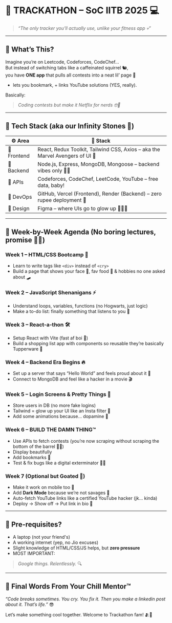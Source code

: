 # 🤖 TRACKATHON – SoC IITB 2025 💻 
> _“The only tracker you’ll actually use, unlike your fitness app 💀”_

---

## 🧐 What’s This?

Imagine you’re on Leetcode, Codeforces, CodeChef...  
But instead of switching tabs like a caffeinated squirrel 🐿️,  
you have **ONE app** that pulls all contests into a neat lil’ page 📅  
+ lets you bookmark, + links YouTube solutions (YES, really).  

Basically:
> _Coding contests but make it Netflix for nerds 🤓🍿_

---

## 🧠 Tech Stack (aka our Infinity Stones 💎)

| ⚙️ Area | 💼 Stack |
|--------|----------|
| 🧪 Frontend | React, Redux Toolkit, Tailwind CSS, Axios – aka the Marvel Avengers of UI 💅 |
| 🔮 Backend | Node.js, Express, MongoDB, Mongoose – backend vibes only 🧙‍♂️ |
| 🔗 APIs | Codeforces, CodeChef, LeetCode, YouTube – free data, baby! |
| 🚀 DevOps | GitHub, Vercel (Frontend), Render (Backend) – zero rupee deployment 💸 |
| 🎨 Design | Figma – where UIs go to glow up 💁‍♀️✨ |

---

## 📅 Week-by-Week Agenda (No boring lectures, promise 🙅‍♂️)

### Week 1 – **HTML/CSS Bootcamp 🔨**
- Learn to write tags like `<div>` instead of `<cry>`
- Build a page that shows your face 😬, fav food 🍕 & hobbies no one asked about 🛹

### Week 2 – **JavaScript Shenanigans ⚡**
- Understand loops, variables, functions (no Hogwarts, just logic)
- Make a to-do list: finally something that listens to you 😤

### Week 3 – **React-a-thon 🛠️**
- Setup React with Vite (fast af boi 🚀)
- Build a shopping list app with components so reusable they’re basically Tupperware 🥡

### Week 4 – **Backend Era Begins 🔥**
- Set up a server that says “Hello World” and feels proud about it 🤖
- Connect to MongoDB and feel like a hacker in a movie 🎬

### Week 5 – **Login Screens & Pretty Things 🎀**
- Store users in DB (no more fake logins)
- Tailwind = glow up your UI like an Insta filter 💅
- Add some animations because... dopamine 🐒

### Week 6 – **BUILD THE DAMN THING™️**
- Use APIs to fetch contests (you’re now scraping without scraping the bottom of the barrel 😮‍💨)
- Display beautifully
- Add bookmarks 💖
- Test & fix bugs like a digital exterminator 🐛🔫

### Week 7 (Optional but Goated 🐐)
- Make it work on mobile too 📱
- Add **Dark Mode** because we’re not savages 👀
- Auto-fetch YouTube links like a certified YouTube hacker (jk... kinda)
- Deploy → Show off → Put link in bio 🚀

---

## 🧾 Pre-requisites?

- A laptop (not your friend's)
- A working internet (yep, no Jio excuses)
- Slight knowledge of HTML/CSS/JS helps, but **zero pressure**
- MOST IMPORTANT:  
> _Google things. Relentlessly._ 🔍

---

## 💬 Final Words From Your Chill Mentor™

_“Code breaks sometimes. You cry. You fix it. Then you make a linkedin post about it. That’s life.”_ 😎  

Let’s make something cool together. Welcome to Trackathon fam! 🫂🚀  
